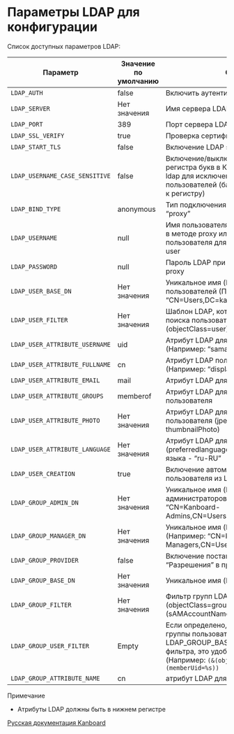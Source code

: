 Параметры LDAP для конфигурации
===============================



Список доступных параметров LDAP:


| Параметр                  | Значение по умолчанию        |Описание                     |
|---------------------------|------------------------------|-----------------------------|
| `LDAP_AUTH`               | false                        | Включить аутентификацию LDAP    |
| `LDAP_SERVER`             | Нет значения                 | Имя сервера LDAP                |
| `LDAP_PORT`               | 389                          | Порт сервера LDAP               |
| `LDAP_SSL_VERIFY`         | true                         | Проверка сертификата для URL `ldaps://`  |
| `LDAP_START_TLS`          | false                        | Включение LDAP start TLS                 |
| `LDAP_USERNAME_CASE_SENSITIVE`  | false                  | Включение/выключение нижнего и верхнего регистра букв в Канборд для пользователей ldap для исключения дублирования пользователей (база данных чувствительна к регистру)       |
| `LDAP_BIND_TYPE`  | anonymous                    | Тип подключения: “anonymous”, “user” or “proxy”                 |
| `LDAP_USERNAME`   | null                         | Имя пользователя LDAP для использования в методе proxy или  шаблон имени пользователя для использования в методе user       |
| `LDAP_PASSWORD`   | null                         | Пароль LDAP при использовании метода proxy                      |
| `LDAP_USER_BASE_DN`| Нет значения                 | Уникальное имя (DN) LDAP для пользователей (Пример: “CN=Users,DC=kanboard,DC=local”)     |
| `LDAP_USER_FILTER`       | Нет значения                 | Шаблон LDAP, который используется для поиска пользователей      (Пример: “(&(objectClass=user)(sAMAccountName=%s))”)            |
| `LDAP_USER_ATTRIBUTE_USERNAME`    | uid                          | Атрибут LDAP для имени пользователя (Например: “samaccountname”)                                               |
| `LDAP_USER_ATTRIBUTE_FULLNAME`  | cn                           | Атрибут LDAP полного имени пользователя (Например: “displayname”)                                                  |
| `LDAP_USER_ATTRIBUTE_EMAIL`   | mail                         | Атрибут LDAP для email пользователя                             |
| `LDAP_USER_ATTRIBUTE_GROUPS`       | memberof                     | Атрибут LDAP для поиска групп в профиле пользователя            |
| `LDAP_USER_ATTRIBUTE_PHOTO`           | Нет значения                 | Атрибут LDAP для поиска фотографии пользователя (jpegPhoto или thumbnailPhoto)                                                 |
| `LDAP_USER_ATTRIBUTE_LANGUAGE` | Нет значения                 | Атрибут LDAP для языка пользователя (preferredlanguage), применимый формат языка - “ru-RU”                               |
| `LDAP_USER_CREATION`     | true                         | Включение автоматического создания пользователя из LDAP    |
| `LDAP_GROUP_ADMIN_DN`   | Нет значения                 | Уникальное имя (DN) LDAP для администраторов (Например: “CN=Kanboard-Admins,CN=Users,DC=kanboard,DC=local”)             |
| `LDAP_GROUP_MANAGER_DN`     | Нет значения                 | Уникальное имя (DN) LDAP для менеджеров (Например: “CN=Kanboard Managers,CN=Users,DC=kanboard,DC=local”)                        |
| `LDAP_GROUP_PROVIDER`       | false                        | Включение поставщика групп LDAP для “Разрешения” в проектах     |
| `LDAP_GROUP_BASE_DN` | Нет значения                 | Уникальное имя (Base DN) LDAP для групп                         |
| `LDAP_GROUP_FILTER`                 | Нет значения                 | Фильтр групп LDAP (Например: “(&(objectClass=group)(sAMAccountName=%s\*))”) |
| `LDAP_GROUP_USER_FILTER` | Empty | Если определено, то Канборд будет искать группы пользователей в LDAP\_GROUP\_BASE\_DN с помощью этого фильтра, это удобно только для posixGroups (Например: `(&(objectClass=posixGroup)(memberUid=%s))`| 
| `LDAP_GROUP_ATTRIBUTE_NAME`  | cn | атрибут LDAP для имени группы |


Примечание



-   Атрибуты LDAP должны быть в нижнем регистре





[Русская документация Kanboard](http://kanboard.ru/doc/)

